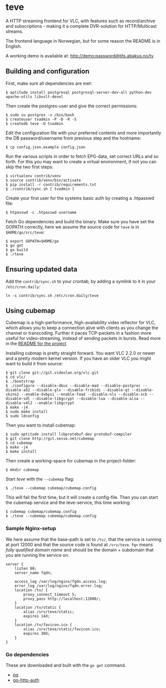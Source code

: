 # teve

A HTTP streaming frontend for VLC, with features such as record/archive and
subscriptions - making it a complete DVR-solution for HTTP/Multicast streams.

The frontend language in Norwegian, but for some reason the README is in
English.

A working demo is available at: [http://demo:password@tits.abakus.no/tv](http://demo:password@tits.abakus.no/tv)

## Building and configuration

First, make sure all dependencies are met:

    $ aptitude install postgresql postgresql-server-dev-all python-dev apache-utils libxslt-devel

Then create the postgres-user and give the correct permissions:

    $ sudo su postgres -s /bin/bash
    $ createuser tvadmin -P -D -R -S
    $ createdb teve -O tvadmin

Edit the configuration file with your preferred contents and more importantly
the DB password/username from previous step and the hostname:

    $ cp config.json.example config.json

Run the various scripts in order to fetch EPG-data, set correct URLs and so
forth. For this you may want to create a virtual environment, if not you can
skip the two first steps:

    $ virtualenv contrib/venv
    $ source contrib/venv/bin/activate
    $ pip install -r contrib/requirements.txt
    $ ./contrib/sync.sh [ tvadmin ]

Create your first user for the systems basic auth by creating a .htpasswd file:

    $ htpasswd -c .htpasswd username

Fetch Go dependencies and build the binary. Make sure you have set the GOPATH
correctly, here we assume the source code for `teve` is in `$HOME/go/src/teve`:

    $ export GOPATH=$HOME/go
    $ go get
    $ go build
    $ ./teve

## Ensuring updated data

Add the `contrib/sync.sh` to your crontab, by adding a symlink to it in your
`/etc/cron.daily`:

    ln -s contrib/sync.sh /etc/cron.daily/teve

## Using cubemap

Cubemap is a high-performance, high-availability video reflector for VLC, which
allows you to keep a connection alive with clients as you change the channel or
transcoding. Further it paces TCP-packets in a fashion more useful for
video-streaming, instead of sending packets in bursts. Read more in the [README
for the project](http://git.sesse.net/?p=cubemap;a=blob_plain;f=README;hb=HEAD)

Installing cubmap is pretty straight forward. You want VLC 2.2.0 or newer and a
pretty modern kernel version. If you have an older VLC you might want to build
it from source:

    $ git clone git://git.videolan.org/vlc.git
    $ cd vlc/
    $ ./bootstrap
    $ ./configure --disable-dbus --disable-mad --disable-postproc --disable-a52 --disable-glx --disable-fribidi --disable-qt --disable-skins2 --enable-dvbpsi --enable-faad --disable-nls --disable-xcb --disable-sdl --disable-libgcrypt --disable-lua --disable-alsa --disable-v4l2 --enable-libgcrypt
    $ make -j4
    $ sudo make install
    $ sudo ldconfig

Then you want to install cubemap:

    $ sudo aptitude install libprotobuf-dev protobuf-compiler
    $ git clone http://git.sesse.net/cubemap
    $ cd cubemap
    $ make -j4
    $ make install

Then create a working-space for cubemap in the project-folder:

    $ mkdir cubemap

Start *teve* with the `--cubemap` flag:

    $ ./teve --cubemap cubemap/cubemap.config

This will fail the first time, but it will create a config-file. Then you can
start the cubemap service and the teve-service, this time working:

    $ cubemap cubemap/cubemap.config
    $ ./teve --cubemap cubemap/cubemap.config

### Sample Nginx-setup

We here assume that the base-path is set to `/tv/`, that the service is running
at port 12000 and that the source code is found at `/srv/teve`. `fqn` means
*fully qualified domain name* and should be the domain + subdomain that you are
running the service on.

    server {
        listen 80;
        server_name fqdn;

        access_log /var/log/nginx/fgdn.access.log;
        error_log /var/log/nginx/fqdn.error.log;
        location /tv/ {
            proxy_connect_timeout 5;
            proxy_pass http://localhost:12000/;
        } 
        location /tv/static {
            alias /srv/teve/static;
            expires 14d;
        }
        location /tv/favicon.ico {
            alias /srv/teve/static/favicon.ico;
            expires 30d;
        }
    }

### Go dependencies

These are downloaded and built with the `go get` command.

- [pq](http://godoc.org/github.com/lib/pq)
- [go-http-auth](https://github.com/abbot/go-http-auth/)
